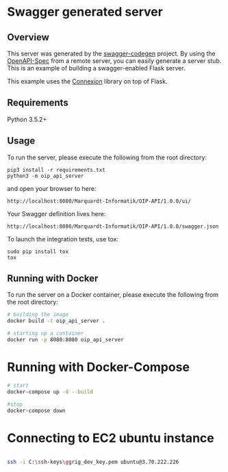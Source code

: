 # Swagger generated server

## Overview
This server was generated by the [swagger-codegen](https://github.com/swagger-api/swagger-codegen) project. By using the
[OpenAPI-Spec](https://github.com/swagger-api/swagger-core/wiki) from a remote server, you can easily generate a server stub.  This
is an example of building a swagger-enabled Flask server.

This example uses the [Connexion](https://github.com/zalando/connexion) library on top of Flask.

## Requirements
Python 3.5.2+

## Usage
To run the server, please execute the following from the root directory:

```
pip3 install -r requirements.txt
python3 -m oip_api_server
```

and open your browser to here:

```
http://localhost:8080/Marquardt-Informatik/OIP-API/1.0.0/ui/
```

Your Swagger definition lives here:

```
http://localhost:8080/Marquardt-Informatik/OIP-API/1.0.0/swagger.json
```

To launch the integration tests, use tox:
```
sudo pip install tox
tox
```

## Running with Docker

To run the server on a Docker container, please execute the following from the root directory:

```bash
# building the image
docker build -t oip_api_server .

# starting up a container
docker run -p 8080:8080 oip_api_server
```

# Running with Docker-Compose

```bash
# start
docker-compose up -d --build

#stop
docker-compose down
```
  
# Connecting to EC2 ubuntu instance

```bash

ssh -i C:\ssh-keys\ggrig_dev_key.pem ubuntu@3.70.222.226
```
